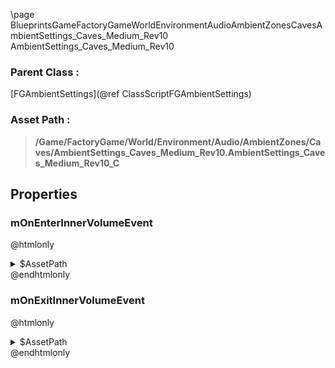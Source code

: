 \page BlueprintsGameFactoryGameWorldEnvironmentAudioAmbientZonesCavesAmbientSettings_Caves_Medium_Rev10 AmbientSettings_Caves_Medium_Rev10
### Parent Class :
[FGAmbientSettings](@ref ClassScriptFGAmbientSettings)
### Asset Path :
<b><blockquote>/Game/FactoryGame/World/Environment/Audio/AmbientZones/Caves/AmbientSettings_Caves_Medium_Rev10.AmbientSettings_Caves_Medium_Rev10_C</blockquote></b>
## Properties

### mOnEnterInnerVolumeEvent
@htmlonly
<details>
 <summary>$AssetPath</summary>
<b><a href="_blueprints_game_factory_game_world_environment_audio_ambient_zones_caves_play__caves__medium__rev10.html"><blockquote>Play_Caves_Medium_Rev10</blockquote></a></b>
</details>
@endhtmlonly

### mOnExitInnerVolumeEvent
@htmlonly
<details>
 <summary>$AssetPath</summary>
<b><a href="_blueprints_game_factory_game_world_environment_audio_ambient_zones_caves_stop__caves__medium.html"><blockquote>Stop_Caves_Medium</blockquote></a></b>
</details>
@endhtmlonly


